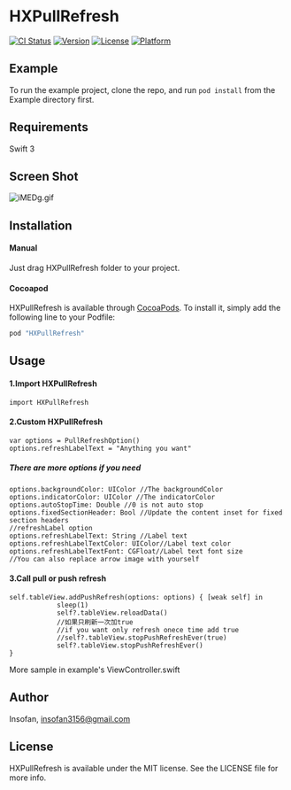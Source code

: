 # HXPullRefresh

[![CI Status](http://img.shields.io/travis/Insofan/HXPullRefresh.svg?style=flat)](https://travis-ci.org/Insofan/HXPullRefresh)
[![Version](https://img.shields.io/cocoapods/v/HXPullRefresh.svg?style=flat)](http://cocoapods.org/pods/HXPullRefresh)
[![License](https://img.shields.io/cocoapods/l/HXPullRefresh.svg?style=flat)](http://cocoapods.org/pods/HXPullRefresh)
[![Platform](https://img.shields.io/cocoapods/p/HXPullRefresh.svg?style=flat)](http://cocoapods.org/pods/HXPullRefresh)

## Example

To run the example project, clone the repo, and run `pod install` from the Example directory first.

## Requirements

Swift 3

## Screen Shot

![iMEDg.gif](http://storage1.imgchr.com/iMEDg.gif)



## Installation

#### Manual

Just drag HXPullRefresh folder to your project.

#### Cocoapod

HXPullRefresh is available through [CocoaPods](http://cocoapods.org). To install
it, simply add the following line to your Podfile:

```ruby
pod "HXPullRefresh"
```

## Usage

#### 1.Import HXPullRefresh

`import HXPullRefresh`

#### 2.Custom HXPullRefresh

```
var options = PullRefreshOption()
options.refreshLabelText = "Anything you want"
```

##### There are more options if you need

```
options.backgroundColor: UIColor //The backgroundColor
options.indicatorColor: UIColor //The indicatorColor
options.autoStopTime: Double //0 is not auto stop
options.fixedSectionHeader: Bool //Update the content inset for fixed section headers    
//refreshLabel option
options.refreshLabelText: String //Label text
options.refreshLabelTextColor: UIColor//Label text color
options.refreshLabelTextFont: CGFloat//Label text font size
//You can also replace arrow image with yourself
```

#### 3.Call pull or push refresh

```
self.tableView.addPushRefresh(options: options) { [weak self] in
            sleep(1)
            self?.tableView.reloadData()
            //如果只刷新一次加true
            //if you want only refresh onece time add true
            //self?.tableView.stopPushRefreshEver(true)
            self?.tableView.stopPushRefreshEver()
}
```

More sample in example's ViewController.swift

## Author

Insofan, insofan3156@gmail.com

## License

HXPullRefresh is available under the MIT license. See the LICENSE file for more info.
